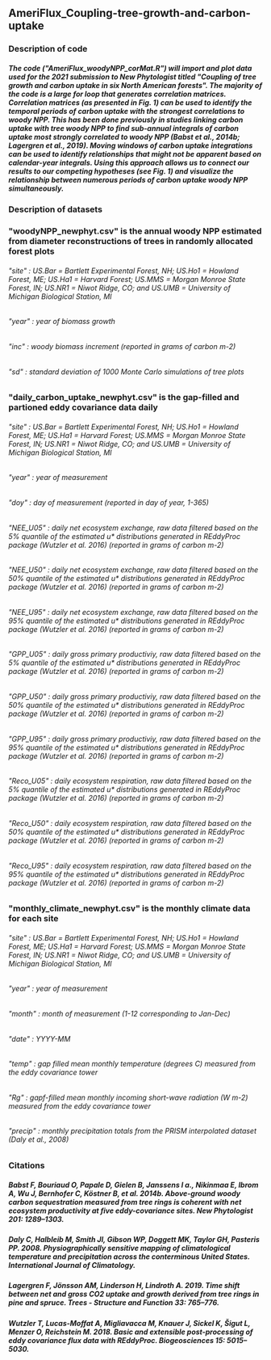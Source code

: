 ## AmeriFlux_Coupling-tree-growth-and-carbon-uptake

### Description of code

##### The code ("AmeriFlux_woodyNPP_corMat.R") will import and plot data used for the 2021 submission to New Phytologist titled "Coupling of tree growth and carbon uptake in six North American forests". The majority of the code is a large for loop that generates correlation matrices. Correlation matrices (as presented in Fig. 1) can be used to identify the temporal periods of carbon uptake with the strongest correlations to woody NPP. This has been done previously in studies linking carbon uptake with tree woody NPP to find sub-annual integrals of carbon uptake most strongly correlated to woody NPP (Babst et al., 2014b; Lagergren et al., 2019). Moving windows of carbon uptake integrations can be used to identify relationships that might not be apparent based on calendar-year integrals. Using this approach allows us to connect our results to our competing hypotheses (see Fig. 1) and visualize the relationship between numerous periods of carbon uptake woody NPP simultaneously.



### Description of datasets

### "woodyNPP_newphyt.csv" is the annual woody NPP estimated from diameter reconstructions of trees in randomly allocated forest plots 
######       "site" : US.Bar = Bartlett Experimental Forest, NH; US.Ho1 = Howland Forest, ME; US.Ha1 = Harvard Forest; US.MMS = Morgan Monroe State Forest, IN; US.NR1 = Niwot Ridge, CO; and US.UMB = University of Michigan Biological Station, MI
######       "year" : year of biomass growth
######       "inc" : woody biomass increment (reported in grams of carbon m-2)
######       "sd" : standard deviation of 1000 Monte Carlo simulations of tree plots

### "daily_carbon_uptake_newphyt.csv" is the gap-filled and partioned eddy covariance data daily 
######       "site" : US.Bar = Bartlett Experimental Forest, NH; US.Ho1 = Howland Forest, ME; US.Ha1 = Harvard Forest; US.MMS = Morgan Monroe State Forest, IN; US.NR1 = Niwot Ridge, CO; and US.UMB = University of Michigan Biological Station, MI
######       "year" : year of measurement
######       "doy" : day of measurement (reported in day of year, 1-365) 
######       "NEE_U05" : daily net ecosystem exchange, raw data filtered based on the 5% quantile of the estimated u* distributions generated in REddyProc package (Wutzler et al. 2016) (reported in grams of carbon m-2)
######       "NEE_U50" : daily net ecosystem exchange, raw data filtered based on the 50% quantile of the estimated u* distributions generated in REddyProc package (Wutzler et al. 2016) (reported in grams of carbon m-2)
######       "NEE_U95" : daily net ecosystem exchange, raw data filtered based on the 95% quantile of the estimated u* distributions generated in REddyProc package (Wutzler et al. 2016) (reported in grams of carbon m-2)     
######       "GPP_U05" : daily gross primary productiviy, raw data filtered based on the 5% quantile of the estimated u* distributions generated in REddyProc package (Wutzler et al. 2016) (reported in grams of carbon m-2)
######       "GPP_U50" : daily gross primary productiviy, raw data filtered based on the 50% quantile of the estimated u* distributions generated in REddyProc package (Wutzler et al. 2016) (reported in grams of carbon m-2)
######       "GPP_U95" : daily gross primary productiviy, raw data filtered based on the 95% quantile of the estimated u* distributions generated in REddyProc package (Wutzler et al. 2016) (reported in grams of carbon m-2)     
######       "Reco_U05" : daily ecosystem respiration, raw data filtered based on the 5% quantile of the estimated u* distributions generated in REddyProc package (Wutzler et al. 2016) (reported in grams of carbon m-2)
######       "Reco_U50" : daily ecosystem respiration, raw data filtered based on the 50% quantile of the estimated u* distributions generated in REddyProc package (Wutzler et al. 2016) (reported in grams of carbon m-2)
######       "Reco_U95" : daily ecosystem respiration, raw data filtered based on the 95% quantile of the estimated u* distributions generated in REddyProc package (Wutzler et al. 2016) (reported in grams of carbon m-2)     



### "monthly_climate_newphyt.csv" is the monthly climate data for each site 
######       "site" : US.Bar = Bartlett Experimental Forest, NH; US.Ho1 = Howland Forest, ME; US.Ha1 = Harvard Forest; US.MMS = Morgan Monroe State Forest, IN; US.NR1 = Niwot Ridge, CO; and US.UMB = University of Michigan Biological Station, MI
######       "year" : year of measurement
######       "month" : month of measurement (1-12 corresponding to Jan-Dec)
######       "date" : YYYY-MM
######       "temp" : gap filled mean monthly temperature (degrees C) measured from the eddy covariance tower
######       "Rg" : gapf-filled mean monthly incoming short-wave radiation (W m-2) measured from the eddy covariance tower
######       "precip" : monthly precipitation totals from the PRISM interpolated dataset (Daly et al., 2008)



### Citations

##### Babst F, Bouriaud O, Papale D, Gielen B, Janssens I a., Nikinmaa E, Ibrom A, Wu J, Bernhofer C, Köstner B, et al. 2014b. Above-ground woody carbon sequestration measured from tree rings is coherent with net ecosystem productivity at five eddy-covariance sites. New Phytologist 201: 1289–1303.

##### Daly C, Halbleib M, Smith JI, Gibson WP, Doggett MK, Taylor GH, Pasteris PP. 2008. Physiographically sensitive mapping of climatological temperature and precipitation across the conterminous United States. International Journal of Climatology.

##### Lagergren F, Jönsson AM, Linderson H, Lindroth A. 2019. Time shift between net and gross CO2 uptake and growth derived from tree rings in pine and spruce. Trees - Structure and Function 33: 765–776.

##### Wutzler T, Lucas-Moffat A, Migliavacca M, Knauer J, Sickel K, Šigut L, Menzer O, Reichstein M. 2018. Basic and extensible post-processing of eddy covariance flux data with REddyProc. Biogeosciences 15: 5015–5030.

